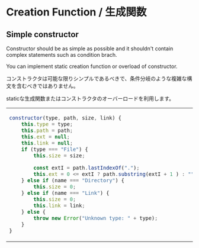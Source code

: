 # Creation Function / 生成関数
## Simple constructor
Constructor should be as simple as possible and it shouldn't contain complex statements such as condition brach.

You can implement static creation function or overload of constructor.

コンストラクタは可能な限りシンプルであるべきで、条件分岐のような複雑な構文を含むべきではありません。

staticな生成関数またはコンストラクタのオーバーロードを利用します。

<table><tbody>
<tr><!-- ugly --><td valign="top">

```js
constructor(type, path, size, link) {
    this.type = type;
    this.path = path;
    this.ext = null;
    this.link = null;
    if (type === "File") {
        this.size = size;

        const extI = path.lastIndexOf(".");
        this.ext = 0 <= extI ? path.substring(extI + 1 ) : "";
    } else if (name === "Directory") {
        this.size = 0;
    } else if (name === "Link") {
        this.size = 0;
        this.link = link;
    } else {
        throw new Error("Unknown type: " + type);
    }
}
```
</td><!-- beautiful --><td valign="top">

```js
private constructor(type, path, ext, size, link) {
    this.type = type;
    this.path = path;
    this.ext = ext;
    this.size = size;
    this.link = link;
}

public static file(path, size) {
    const extI = path.lastIndexOf(".");
    const ext = 0 <= extI ? path.substring(extI + 1 ) : "";
    return new File("File", path, ext, size, null);
}
public static dir(path) {
    return new File("Directory", path, null, 0, null);
}
public static link(path, link) {
    return new File("Link", path, null, 0, link);
}
```
</td></tr>
</tbody></table>
